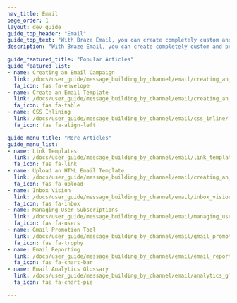 ```yaml
---
nav_title: Email
page_order: 1
layout: dev_guide
guide_top_header: "Email"
guide_top_text: "With Braze Email, you can create completely custom and personalized email messages in either Campaigns or Canvas that will grab your user's attention fast. Check out the articles below to learn more."
description: "With Braze Email, you can create completely custom and personalized email messages in either Campaigns or Canvas that will grab your user's attention fast. Check out the articles below to learn more."

guide_featured_title: "Popular Articles"
guide_featured_list:
- name: Creating an Email Campaign
  link: /docs/user_guide/message_building_by_channel/email/creating_an_email_campaign/
  fa_icon: fas fa-envelope
- name: Create an Email Template
  link: /docs/user_guide/message_building_by_channel/email/creating_an_email_template/
  fa_icon: fas fa-table
- name: CSS Inlining
  link: /docs/user_guide/message_building_by_channel/email/css_inline/
  fa_icon: fas fa-align-left

guide_menu_title: "More Articles"
guide_menu_list:
- name: Link Templates
  link: /docs/user_guide/message_building_by_channel/email/link_templates/
  fa_icon: fas fa-link
- name: Upload an HTML Email Template
  link: /docs/user_guide/message_building_by_channel/email/creating_an_email_template/
  fa_icon: fas fa-upload
- name: Inbox Vision
  link: /docs/user_guide/message_building_by_channel/email/inbox_vision/
  fa_icon: fas fa-inbox
- name: Managing User Subscriptions
  link: /docs/user_guide/message_building_by_channel/email/managing_user_subscriptions/
  fa_icon: fas fa-users
- name: Gmail Promotion Tool
  link: /docs/user_guide/message_building_by_channel/email/gmail_promotions_tab/
  fa_icon: fas fa-trophy
- name: Email Reporting
  link: /docs/user_guide/message_building_by_channel/email/email_reporting/
  fa_icon: fas fa-chart-bar
- name: Email Analytics Glossary
  link: /docs/user_guide/message_building_by_channel/email/analytics_glossary/
  fa_icon: fas fa-chart-pie

---
```


